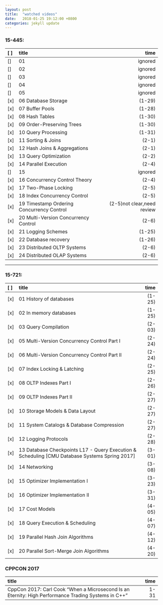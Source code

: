 ```yaml
---
layout: post
title:  "watched videos"
date:   2018-01-25 19:12:00 +0800
categories: jekyll update
---
```


### 15-445:   

|[ ]|title|time|
|:-|:-|-:|
[]|01|ignored  
[]|02|ignored  
[]|03|ignored  
[]|04|ignored  
[]|05|ignored  
[x]| 06 Database Storage  |       (1-29)  
[x]| 07 Buffer Pools   |          (1-28)   
[x]| 08 Hash Tables    |          (1-30)   
[x]| 09 Order-Preserving Trees  | (1-30)  
[x]| 10 Query Processing  |       (1-31)  
[x]| 11 Sorting & Joins|          (2-1)  
[x]| 12 Hash Joins & Aggregations|(2-1)  
[x]| 13 Query Optimization |      (2-2)  
[x]| 14 Parallel Execution |      (2-4)  
[]|15 |ignored  
[x]| 16 Concurrency Control Theory|(2-4)  
[x]| 17 Two-Phase Locking|(2-5)  
[x]| 18 Index Concurrency Control |(2-5)  
[x]| 19 Timestamp Ordering Concurrency Control |(2-5)not clear,need review| 
[x]| 20 Multi-Version Concurrency Control |(2-6)
[x]| 21 Logging Schemes      |    (1-25)    
[x]| 22 Database recovery    |    (1-26)    
[x]| 23 Distributed OLTP Systems    |    (2-6)    
[x]| 24 Distributed OLAP Systems    |    (2-6)  

---
### 15-721:
  
|[ ]|title|time|  
|:-|:-|-:|
[x]| 01 History of databases |(1-25)  
[x]| 02 In memory databases  |(1-25)  
[x]| 03 Query Compilation    |(2-03)  
[x]| 05 Multi-Version Concurrency Control Part I    |(2-24)  
[x]| 06 Multi-Version Concurrency Control Part II    |(2-24)  
[x]| 07 Index Locking & Latching    |(2-25)  
[x]| 08 OLTP Indexes Part I    |(2-26)  
[x]| 09 OLTP Indexes Part II    |(2-27)  
[x]| 10 Storage Models & Data Layout    |(2-27)  
[x]| 11 System Catalogs & Database Compression    |(2-27)  
[x]| 12 Logging Protocols    |(2-28)  
[x]| 13 Database Checkpoints L17 - Query Execution & Scheduling [CMU Database Systems Spring 2017]   |(3-01)   
[x]| 14 Networking |(3-08)  
[x]| 15 Optimizer Implementation I|(3-23)  
[x]| 16 Optimizer Implementation II|(3-31)  
[x]| 17 Cost Models|(4-05)  
[x]| 18 Query Execution & Scheduling|(4-07)   
[x]| 19 Parallel Hash Join Algorithms|(4-12)   
[x]| 20 Parallel Sort-Merge Join Algorithms|(4-20)    
### CPPCON 2017

|title|time| 
|:-|-:|
CppCon 2017: Carl Cook “When a Microsecond Is an Eternity: High Performance Trading Systems in C++”|1-31
